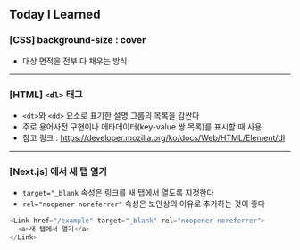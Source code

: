## Today I Learned

### [CSS] background-size : cover

- 대상 면적을 전부 다 채우는 방식

---

### [HTML] `<dl>` 태그

- `<dt>`와 `<dd>` 요소로 표기한 설명 그룹의 목록을 감싼다
- 주로 용어사전 구현이나 메타데이터(key-value 쌍 목록)를 표시할 때 사용
- 참고 링크 : https://developer.mozilla.org/ko/docs/Web/HTML/Element/dl

---

### [Next.js] <Link>에서 새 탭 열기

- `target="_blank` 속성은 링크를 새 탭에서 열도록 지정한다
- `rel="noopener noreferrer"` 속성은 보안상의 이유로 추가하는 것이 좋다

```javascript
<Link href="/example" target="_blank" rel="noopener noreferrer">
  <a>새 탭에서 열기</a>
</Link>
```
